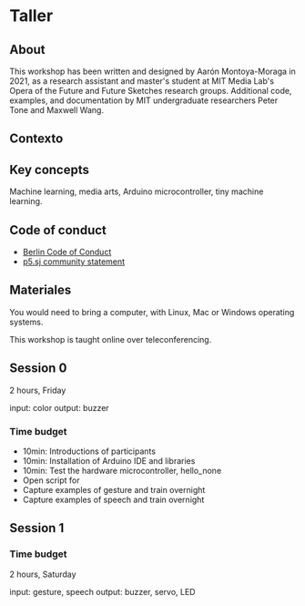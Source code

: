 # Taller

## About

This workshop has been written and designed by Aarón Montoya-Moraga in 2021, as a research assistant and master's student at MIT Media Lab's Opera of the Future and Future Sketches research groups. Additional code, examples, and documentation by MIT undergraduate researchers Peter Tone and Maxwell Wang.

## Contexto

## Key concepts

Machine learning, media arts, Arduino microcontroller, tiny machine learning.

## Code of conduct

* [Berlin Code of Conduct](https://berlincodeofconduct.org/)
* [p5.sj community statement](https://p5js.org/community/)

## Materiales

You would need to bring a computer, with Linux, Mac or Windows operating systems.

This workshop is taught online over teleconferencing.

## Session 0

2 hours, Friday

input: color
output: buzzer

### Time budget

* 10min: Introductions of participants
* 10min: Installation of Arduino IDE and libraries
* 10min: Test the hardware microcontroller, hello_none
* Open script for 
* Capture examples of gesture and train overnight
* Capture examples of speech and train overnight

## Session 1

### Time budget

2 hours, Saturday

input: gesture, speech
output: buzzer, servo, LED
